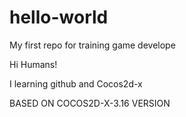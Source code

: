 # hello-world
My first repo for training game develope

Hi Humans!

I learning github and Cocos2d-x

BASED ON COCOS2D-X-3.16 VERSION
